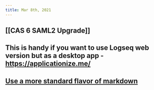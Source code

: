 ```yaml
---
title: Mar 8th, 2021
---
```


## [[CAS 6 SAML2 Upgrade]]
## This is handy if you want to use Logseq web version but as a desktop app - https://applicationize.me/
## [Use a more standard flavor of markdown](https://discuss.logseq.com/t/use-a-more-standard-flavor-of-markdown/157/8)
